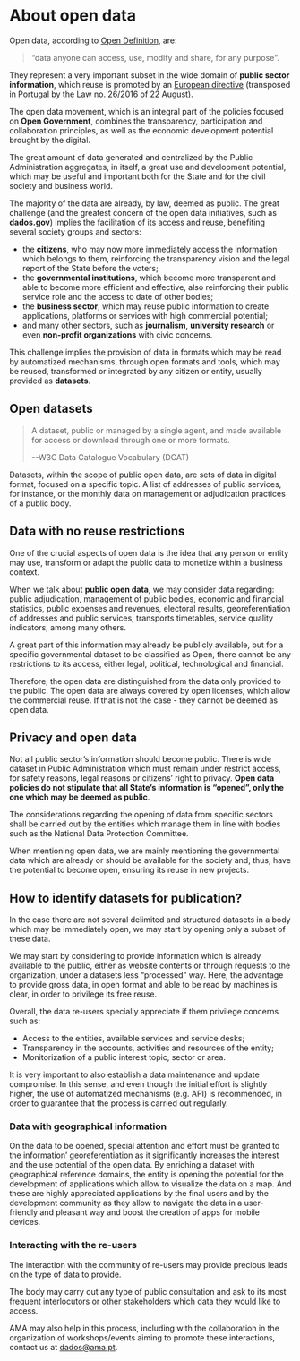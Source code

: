 # About open data

Open data, according to [Open Definition](http://opendefinition.org/ "Open Definition"), are:
>“data anyone can access, use, modify and share, for any purpose”.

They represent a very important subset in the wide domain of **public sector information**, which reuse is promoted by an [European directive](http://ec.europa.eu/digital-agenda/en/european-legislation-reuse-public-sector-information "PSI Directive")  (transposed in Portugal by the Law no. 26/2016 of 22 August).

The open data movement, which is an integral part of the policies focused on **Open Government**, combines the transparency, participation and collaboration principles, as well as the economic development potential brought by the digital.

The great amount of data generated and centralized by the Public Administration aggregates, in itself, a great use and development potential, which may be useful and important both for the State and for the civil society and business world.

The majority of the data are already, by law, deemed as public. The great challenge (and the greatest concern of the open data initiatives, such as **dados.gov**) implies the facilitation of its access and reuse, benefiting several society groups and sectors:

*	the **citizens**, who may now more immediately access the information which belongs to them, reinforcing the transparency vision and the legal report of the State before the voters;
* the **governmental institutions**, which become more transparent and able to become more efficient and effective, also reinforcing their public service role and the access to date of other bodies;
* the **business sector**, which may reuse public information to create applications, platforms or services with high commercial potential;
* and many other sectors, such as **journalism**, **university research** or even **non-profit organizations** with civic concerns.

This challenge implies the provision of data in formats which may be read by automatized mechanisms, through open formats and tools, which may be reused, transformed or integrated by any citizen or entity, usually provided as **datasets**.

## Open datasets

>A dataset, public or managed by a single agent, and made available for access or download through one or more formats.
>
>--W3C Data Catalogue Vocabulary (DCAT)

Datasets, within the scope of public open data, are sets of data in digital format, focused on a specific topic. A list of addresses of public services, for instance, or the monthly data on management or adjudication practices of a public body.

## Data with no reuse restrictions

One of the crucial aspects of open data is the idea that any person or entity may use, transform or adapt the public data to monetize within a business context.

When we talk about **public open data**, we may consider data regarding: public adjudication, management of public bodies, economic and financial statistics, public expenses and revenues, electoral results, georeferentiation of addresses and public services, transports timetables, service quality indicators, among many others.

A great part of this information may already be publicly available, but for a specific governmental dataset to be classified as Open, there cannot be any restrictions to its access, either legal, political, technological and financial.

Therefore, the open data are distinguished from the data only provided to the public. The open data are always covered by open licenses, which allow the commercial reuse. If that is not the case - they cannot be deemed as open data.

## Privacy and open data

Not all public sector’s information should become public. There is wide dataset in Public Administration which must remain under restrict access, for safety reasons, legal reasons or citizens’ right to privacy. **Open data policies do not stipulate that all State’s information is “opened”, only the one which may be deemed as public**.

The considerations regarding the opening of data from specific sectors shall be carried out by the entities which manage them in line with bodies such as the National Data Protection Committee.

When mentioning open data, we are mainly mentioning the governmental data which are already or should be available for the society and, thus, have the potential to become open, ensuring its reuse in new projects.

## How to identify datasets for publication?

In the case there are not several delimited and structured datasets in a body which may be immediately open, we may start by opening only a subset of these data.

We may start by considering to provide information which is already available to the public, either as website contents or through requests to the organization, under a datasets less “processed” way. Here, the advantage to provide gross data, in open format and able to be read by machines is clear, in order to privilege its free reuse.

Overall, the data re-users specially appreciate if them privilege concerns such as:

* Access to the entities, available services and service desks;
* Transparency in the accounts, activities and resources of the entity;
* Monitorization of a public interest topic, sector or area.

It is very important to also establish a data maintenance and update compromise. In this sense, and even though the initial effort is slightly higher, the use of automatized mechanisms (e.g. API) is recommended, in order to guarantee that the process is carried out regularly.

### Data with geographical information

On the data to be opened, special attention and effort must be granted to the information’ georeferentiation as it significantly increases the interest and the use potential of the open data. By enriching a dataset with geographical reference domains, the entity is opening the potential for the development of applications which allow to visualize the data on a map. And these are highly appreciated applications by the final users and by the development community as they allow to navigate the data in a user-friendly and pleasant way and boost the creation of apps for mobile devices.

### Interacting with the re-users

The interaction with the community of re-users may provide precious leads on the type of data to provide.

The body may carry out any type of public consultation and ask to its most frequent interlocutors or other stakeholders which data they would like to access.

AMA may also help in this process, including with the collaboration in the organization of workshops/events aiming to promote these interactions, contact us at dados@ama.pt.
